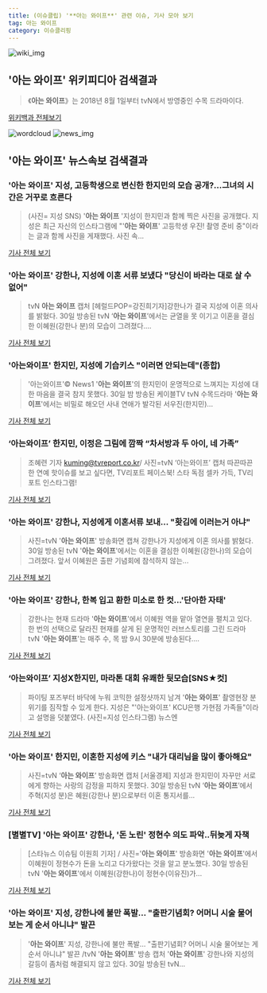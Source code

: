 ```yaml
---
title: (이슈클립) '**아는 와이프**' 관련 이슈, 기사 모아 보기
tag: 아는 와이프
category: 이슈클리핑
---
```

![wiki_img](https://user-images.githubusercontent.com/42597476/44503234-41136a80-a6d0-11e8-9071-6fc6418eafe4.png)
## **'**아는 와이프**'** 위키피디아 검색결과
>《**아는 와이프**》는 2018년 8월 1일부터 tvN에서 방영중인 수목 드라마이다.

<a href="https://ko.wikipedia.org/wiki/아는 와이프" target="_blank">위키백과 전체보기</a>

![wordcloud](https://s3.ap-northeast-2.amazonaws.com/lyrics101-wordcloud/2018-08-31-1535658156.png)
![news_img](https://user-images.githubusercontent.com/42597476/44507050-1206f400-a6e4-11e8-8d98-7ffbfebb353f.png)
## **'**아는 와이프**'** 뉴스속보 검색결과
### '**아는 와이프**' 지성, 고등학생으로 변신한 한지민의 모습 공개?…그녀의 시간은 거꾸로 흐른다

>(사진= 지성 SNS) '**아는 와이프** '지성이 한지민과 함께 찍은 사진을 공개했다. 지성은 최근 자신의 인스타그램에 "'**아는 와이프**' 고등학생 우진! 촬영 준비 중"이라는 글과 함께 사진을 게재했다. 사진 속...

<a href="http://www.kns.tv/news/articleView.html?idxno=464798" target="_blank">기사 전체 보기</a>

### '**아는 와이프**' 강한나, 지성에 이혼 서류 보냈다 "당신이 바라는 대로 살 수 없어"

>tvN **아는 와이프** 캡처 [헤럴드POP=강진희기자]강한나가 결국 지성에 이혼 의사를 밝혔다. 30일 방송된 tvN ‘**아는 와이프**’에서는 균열을 못 이기고 이혼을 결심한 이혜원(강한나 분)의 모습이 그려졌다....

<a href="http://biz.heraldcorp.com/view.php?ud=201808302202275169060_1" target="_blank">기사 전체 보기</a>

### '아는와이프' 한지민, 지성에 기습키스 "이러면 안되는데"(종합)

>'아는와이프'© News1 '**아는 와이프**'의 한지민이 운명적으로 느껴지는 지성에 대한 마음을 결국 참지 못했다. 30일 밤 방송된 케이블TV tvN 수목드라마 '**아는 와이프**'에서는 비밀로 해오던 사내 연애가 발각된 서우진(한지민)...

<a href="http://news1.kr/articles/?3413411" target="_blank">기사 전체 보기</a>

### ‘아는와이프’ 한지민, 이정은 그림에 깜짝 “차서방과 두 아이, 네 가족”

>조혜련 기자 kuming@tvreport.co.kr/ 사진=tvN ‘아는와이프’ 캡처 따끈따끈한 연예 핫이슈를 보고 싶다면, TV리포트 페이스북! 스타 독점 셀카 가득, TV리포트 인스타그램!

<a href="http://www.tvreport.co.kr/?c=news&m=newsview&idx=1077452" target="_blank">기사 전체 보기</a>

### '**아는 와이프**' 강한나, 지성에게 이혼서류 보내… "홧김에 이러는거 아냐"

>사진=tvN '**아는 와이프**' 방송화면 캡쳐 강한나가 지성에게 이혼 의사를 밝혔다. 30일 방송된 tvN '**아는 와이프**'에서는 이혼을 결심한 이혜원(강한나)의 모습이 그려졌다. 앞서 이혜원은 출판 기념회에 참석하지 않는...

<a href="http://news20.busan.com/controller/newsController.jsp?newsId=20180830000425" target="_blank">기사 전체 보기</a>

### '**아는 와이프**' 강한나, 한복 입고 환한 미소로 한 컷…'단아한 자태'

>강한나는 현재 드라마 '**아는 와이프**'에서 이혜원 역을 맡아 열연을 펼치고 있다. 한 번의 선택으로 달라진 현재를 살게 된 운명적인 러브스토리를 그린 드라마 tvN '**아는 와이프**'는 매주 수, 목 밤 9시 30분에 방송된다....

<a href="http://www.topstarnews.net/news/articleView.html?idxno=474166" target="_blank">기사 전체 보기</a>

### ‘아는와이프’ 지성X한지민, 마라톤 대회 유쾌한 뒷모습[SNS★컷]

>파이팅 포즈부터 바닥에 누워 코믹한 설정샷까지 남겨 '**아는 와이프**' 촬영현장 분위기를 짐작할 수 있게 한다. 지성은 "'아는와이프' KCU은행 가현점 가족들"이라고 설명을 덧붙였다. (사진=지성 인스타그램) 뉴스엔

<a href="http://www.newsen.com/news_view.php?uid=201808301852562410" target="_blank">기사 전체 보기</a>

### '**아는 와이프**' 한지민, 이혼한 지성에 키스 "내가 대리님을 많이 좋아해요"

>사진=tvN ‘**아는 와이프**’ 방송화면 캡처 [서울경제] 지성과 한지민이 자꾸만 서로에게 향하는 사랑의 감정을 피하지 못했다. 30일 방송된 tvN ‘**아는 와이프**’에서 주혁(지성 분)은 혜원(강한나 분)으로부터 이혼 통지서를...

<a href="http://www.sedaily.com/NewsView/1S3KMYUY5H" target="_blank">기사 전체 보기</a>

### [별별TV] '**아는 와이프**' 강한나, '돈 노린' 정현수 의도 파악..뒤늦게 자책

>[스타뉴스 이슈팀 이원희 기자] / 사진='**아는 와이프**' 방송화면 '**아는 와이프**'에서 이혜원이 정현수가 돈을 노리고 다가왔다는 것을 알고 분노했다. 30일 방송된 tvN '**아는 와이프**'에서 이혜원(강한나)이 정현수(이유진)가...

<a href="http://star.mt.co.kr/stview.php?no=2018083022574776057" target="_blank">기사 전체 보기</a>

### '**아는 와이프**' 지성, 강한나에 불만 폭발… "출판기념회? 어머니 시술 물어보는 게 순서 아니냐" 발끈

>'**아는 와이프**' 지성, 강한나에 불만 폭발… "출판기념회? 어머니 시술 물어보는 게 순서 아니냐" 발끈 /tvN '**아는 와이프**' 방송 캡처  '**아는 와이프**' 강한나와 지성의 갈등이 좀처럼 해결되지 않고 있다.  30일 방송된 tvN...

<a href="http://www.kyeongin.com/main/view.php?key=20180830002212073" target="_blank">기사 전체 보기</a>


